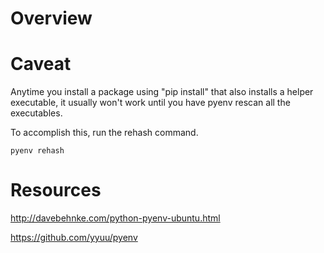 # Overview

# Caveat

Anytime you install a package using "pip install" that also installs a 
helper executable, it usually won't work until you have pyenv 
rescan all the executables.

To accomplish this, run the rehash command.

    pyenv rehash


# Resources

http://davebehnke.com/python-pyenv-ubuntu.html

https://github.com/yyuu/pyenv
